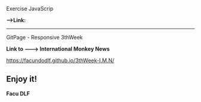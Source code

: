 Exercise JavaScrip

**-->Link:**

---

GitPage - Responsive 3thWeek

**Link to ---> International Monkey News**

https://facundodlf.github.io/3thWeek-I.M.N/

Enjoy it!
---
**Facu DLF**

 
 